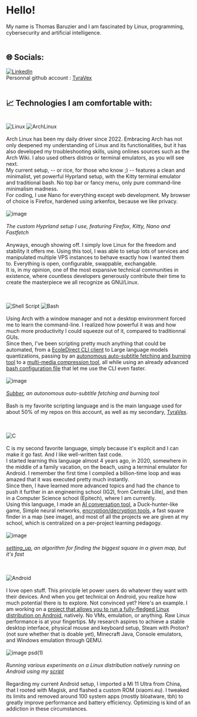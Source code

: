 # Hello!
My name is Thomas Baruzier and I am fascinated by Linux, programming, cybersecurity and artificial intelligence.</br></br>

## 🌐 Socials:
[![LinkedIn](https://img.shields.io/badge/LinkedIn-0077B5?style=for-the-badge&logo=linkedin&logoColor=white)](https://linkedin.com/in/thomas-baruzier)</br>
Personnal github account : [TyraVex](https://github.com/tyravex)</br></br>


## 📈 Technologies I am comfortable with:

</br>![Linux](https://img.shields.io/badge/Linux-FCC624?style=for-the-badge&logo=linux&logoColor=black) ![ArchLinux](https://img.shields.io/badge/arch%20linux-%231793D1.svg?&style=for-the-badge&logo=arch%20linux&logoColor=white)</br></br>
Arch Linux has been my daily driver since 2022. Embracing Arch has not only deepened my understanding of Linux and its functionalities, but it has also developed my troubleshooting skills, using onlines sources such as the Arch Wiki. I also used others distros or terminal emulators, as you will see next.</br>
My current setup, -- or rice, for those who know ;) -- features a clean and minimalist, yet powerful Hyprland setup, with the Kitty terminal emulator and traditional bash. No top bar or fancy menu, only pure command-line minimalism madness.</br>
For coding, I use Nano for everything except web development. My browser of choice is Firefox, hardened using arkenfox, because we like privacy.</br></br>
![image](https://github.com/ThomasBaruzier/ThomasBaruzier/assets/119688458/4e811e7c-daad-4b5e-b3ce-5086f2ec0642)</br></br>*The custom Hyprland setup I use, featuring Firefox, Kitty, Nano and Fastfetch*</br></br>
Anyways, enough showing off. I simply love Linux for the freedom and stability it offers me. Using this tool, I was able to setup lots of services and manipulated multiple VPS instances to behave exactly how I wanted them to. Everything is open, configurable, swappable, exchangable.</br>
It is, in my opinion, one of the most expansive technical communities in existence, where countless developers generously contribute their time to create the masterpiece we all recognize as GNU/Linux.</br></br></br>


![Shell Script](https://img.shields.io/badge/shell_script-%23121011.svg?style=for-the-badge&logo=gnu-bash&logoColor=white) ![Bash](https://img.shields.io/badge/gnu%20bash-%234EAA25.svg?&style=for-the-badge&logo=gnu%20bash&logoColor=white)</br></br>
Using Arch with a window manager and not a desktop environment forced me to learn the command-line. I realized how powerful it was and how much more productivity I could squeeze out of it, compared to traditionnal GUIs.</br>
Since then, I've been scripting pretty much anything that could be automated, from a [EcoleDirect CLI client](https://github.com/TyraVex/ecole-directe-cli-client) to Large language models quantizations, passing by an [autonomous auto-subtitle fetching and burning tool](https://github.com/ThomasBaruzier/subber) to a [multi-media compression tool](https://github.com/ThomasBaruzier/pressor), all while using an already advanced [bash configuration file](https://github.com/ThomasBaruzier/bashrc/blob/main/.bashrc) that let me use the CLI even faster.</br></br>
![image](https://private-user-images.githubusercontent.com/119688458/238163748-67b17b8f-6603-4c47-b387-222e73c66976.png?jwt=eyJhbGciOiJIUzI1NiIsInR5cCI6IkpXVCJ9.eyJpc3MiOiJnaXRodWIuY29tIiwiYXVkIjoicmF3LmdpdGh1YnVzZXJjb250ZW50LmNvbSIsImtleSI6ImtleTUiLCJleHAiOjE3MTM3NjQ0OTQsIm5iZiI6MTcxMzc2NDE5NCwicGF0aCI6Ii8xMTk2ODg0NTgvMjM4MTYzNzQ4LTY3YjE3YjhmLTY2MDMtNGM0Ny1iMzg3LTIyMmU3M2M2Njk3Ni5wbmc_WC1BbXotQWxnb3JpdGhtPUFXUzQtSE1BQy1TSEEyNTYmWC1BbXotQ3JlZGVudGlhbD1BS0lBVkNPRFlMU0E1M1BRSzRaQSUyRjIwMjQwNDIyJTJGdXMtZWFzdC0xJTJGczMlMkZhd3M0X3JlcXVlc3QmWC1BbXotRGF0ZT0yMDI0MDQyMlQwNTM2MzRaJlgtQW16LUV4cGlyZXM9MzAwJlgtQW16LVNpZ25hdHVyZT03YmY4ODU1ZDVhYjdiZmI4OGY2M2YxNGZiOGQ0OWI0ZGIyOTU2NDA1OGE2M2Q4NmNlOGQyMzM1OGYwOTk4NDA4JlgtQW16LVNpZ25lZEhlYWRlcnM9aG9zdCZhY3Rvcl9pZD0wJmtleV9pZD0wJnJlcG9faWQ9MCJ9.Sb1a0iPLySJN8of1LL_YD1J90KBJeiMPBotY-T0l6eU)</br></br>*[Subber](https://github.com/ThomasBaruzier/subber), an autonomous auto-subtitle fetching and burning tool*</br></br>
Bash is my favorite scripting language and is the main language used for about 50% of my repos on this account, as well as my secondary, [TyraVex](https://github.com/tyravex).</br></br></br>


![C](https://img.shields.io/badge/c-%2300599C.svg?style=for-the-badge&logo=c&logoColor=white)</br></br>
C is my second favorite language, simply because it's explicit and I can make it go fast. And I like well-written fast code.</br>
I started learning this language almost 4 years ago, in 2020, somewhere in the middle of a family vacation, on the beach, using a terminal emulator for Android. I remember the first time I compiled a billion-time loop and was amazed that it was executed pretty much instantly.</br>
Since then, I have learned more advanced topics and had the chance to push it further in an engineering school (IG2I, from Centrale Lille), and then in a Computer Science school (Epitech), where I am currently.</br>
Using this language, I made an [AI conversation tool](https://github.com/ThomasBaruzier/llama.cpp-helper), a Duck-hunter-like game, Simple neural networks, [encryption/decryption tools](https://github.com/ThomasBaruzier/encryption), a fast square finder in a map (see image), and most of all the projects we are given at my school, which is centralized on a per-project learning pedagogy.</br></br>
![image](https://github.com/ThomasBaruzier/ThomasBaruzier/assets/119688458/265e3c74-be18-433e-a66a-bb34a7b57d61)</br></br>*[setting_up](https://github.com/ThomasBaruzier/setting_up), an algorithm for finding the biggest square in a given map, but it's fast*</br></br></br>


![Android](https://img.shields.io/badge/android-%2320232a.svg?style=for-the-badge&logo=android&logoColor=%a4c639)</br></br>
I love open stuff. This principle let power users do whatever they want with their devices. And when you get technical on Android, you realize how much potential there is to explore.
Not convinced yet? Here's an example. I am working on a [project that allows you to run a fully-fledged Linux distribution on Android](https://github.com/ThomasBaruzier/android-chroot), natively. No VMs, emulation, or anything. Raw Linux performance is at your fingertips. My research aspires to achieve a stable desktop interface, physical mouse and keyboard setup, Steam with Proton? (not sure whether that is doable yet), Minecraft Java, Console emulators, and Windows emulation through QEMU.</br></br>
![image psd(1)](https://github.com/ThomasBaruzier/ThomasBaruzier/assets/119688458/3bb58d56-4e02-497d-9a8f-c3b58cb54615)</br></br>*Running various experiments on a Linux distribution natively running on Android using my [script](https://github.com/ThomasBaruzier/android-chroot)*</br></br>
Regarding my current Android setup, I imported a Mi 11 Ultra from China, that I rooted with Magisk, and flashed a custom ROM (xiaomi.eu). I tweaked its limits and removed around 100 system apps (mostly bloatware, tbh) to greatly improve performance and battery efficiency. Optimizing is kind of an addiction in these circumstances.</br></br></br>

<!---
## I haven't finished this README, the following sections are not representative of my actual skills. To check that out, I invite you to read my [resume](https://3z.ee/cv).

## 🫡 Technlologies I am an amateur with:
![Oracle](https://img.shields.io/badge/Oracle-F80000?style=for-the-badge&logo=oracle&logoColor=white) ![AWS](https://img.shields.io/badge/AWS-%23FF9900.svg?style=for-the-badge&logo=amazon-aws&logoColor=white) ![Alibaba-Cloud](https://img.shields.io/badge/alibaba%20cloud-%23FF6A00.svg?&style=for-the-badge&logo=alibaba%20cloud&logoColor=white) ![GCP](https://img.shields.io/badge/google%20cloud-%234285F4.svg?&style=for-the-badge&logo=google%20cloud&logoColor=white") ![Microsoft-Azure](https://img.shields.io/badge/microsoft%20azure-%230089D6.svg?&style=for-the-badge&logo=microsoft%20azure&logoColor=white) ![GIT](https://img.shields.io/badge/git-%23F05032.svg?&style=for-the-badge&logo=git&logoColor=white) ![Nginx](https://img.shields.io/badge/nginx-%23009639.svg?style=for-the-badge&logo=nginx&logoColor=white) ![Docker](https://img.shields.io/badge/docker-%230db7ed.svg?style=for-the-badge&logo=docker&logoColor=white) ![Python](https://img.shields.io/badge/python-3670A0?style=for-the-badge&logo=python&logoColor=ffdd54) ![Adobe Photoshop](https://img.shields.io/badge/adobephotoshop-%2331A8FF.svg?style=for-the-badge&logo=adobephotoshop&logoColor=white) ![Adobe Premiere Pro](https://img.shields.io/badge/Adobe%20Premiere%20Pro-9999FF.svg?style=for-the-badge&logo=Adobe%20Premiere%20Pro&logoColor=white) ![Arduino](https://img.shields.io/badge/-Arduino-00979D?style=for-the-badge&logo=Arduino&logoColor=white) ![Raspberry Pi](https://img.shields.io/badge/-RaspberryPi-C51A4A?style=for-the-badge&logo=Raspberry-Pi) ![Windows](https://img.shields.io/badge/Windows-0078D6?style=for-the-badge&logo=windows&logoColor=white) ![Ubuntu](https://img.shields.io/badge/ubuntu-%23E95420.svg?&style=for-the-badge&logo=ubuntu&logoColor=white) ![Debian](https://img.shields.io/badge/debian-%23A81D33.svg?&style=for-the-badge&logo=debian&logoColor=white) ![Kali](https://img.shields.io/badge/kali%20linux-%23557C94.svg?&style=for-the-badge&logo=kali%20linux&logoColor=white) ![ZorinOS](https://img.shields.io/badge/zorin-%230CC1F3.svg?&style=for-the-badge&logo=zorin&logoColor=white) ![Alpine](https://img.shields.io/badge/alpine%20linux-%230D597F.svg?&style=for-the-badge&logo=alpine%20linux&logoColor=white) ![MIUI-Modding](https://img.shields.io/badge/xiaomi-%23FA6709.svg?&style=for-the-badge&logo=xiaomi&logoColor=white) ![GNU](https://img.shields.io/badge/gnu-%23A42E2B.svg?&style=for-the-badge&logo=gnu&logoColor=white) ![QEMU](https://img.shields.io/badge/qemu-%23FF6600.svg?&style=for-the-badge&logo=qemu&logoColor=white) ![X](https://img.shields.io/badge/x.org-%23F28834.svg?&style=for-the-badge&logo=x.org&logoColor=white) ![Tor](https://img.shields.io/badge/tor%20browser-%237D4698.svg?&style=for-the-badge&logo=tor%20browser&logoColor=white) ![Firefox](https://img.shields.io/badge/firefox%20browser-%23FF7139.svg?&style=for-the-badge&logo=firefox%20browser&logoColor=white) ![OpenVPN](https://img.shields.io/badge/openvpn-%23EA7E20.svg?&style=for-the-badge&logo=openvpn&logoColor=white) ![Minecraft-Development](https://img.shields.io/badge/minecraft-%2362B47A.svg?&style=for-the-badge&logo=minecraft&logoColor=white) ![StackOverflow](https://img.shields.io/badge/stack%20overflow-%23FE7A16.svg?&style=for-the-badge&logo=stack%20overflow&logoColor=white) ![Nvidia](https://img.shields.io/badge/nvidia-%2376B900.svg?&style=for-the-badge&logo=nvidia&logoColor=white) ![CSFML](https://img.shields.io/badge/sfml-%238CC445.svg?&style=for-the-badge&logo=sfml&logoColor=black) ![Magisk](https://img.shields.io/badge/magisk-%2300AF9C.svg?&style=for-the-badge&logo=magisk&logoColor=white) ![LineageOS](https://img.shields.io/badge/lineageos-%23167C80.svg?&style=for-the-badge&logo=lineageos&logoColor=white) ![Jellyfin](https://img.shields.io/badge/jellyfin-%2300A4DC.svg?&style=for-the-badge&logo=jellyfin&logoColor=white) ![Curl](https://img.shields.io/badge/curl-%23073551.svg?&style=for-the-badge&logo=curl&logoColor=white) ![VS-Code](https://img.shields.io/badge/visual%20studio%20code-%23007ACC.svg?&style=for-the-badge&logo=visual%20studio%20code&logoColor=white) ![F-Droid](https://img.shields.io/badge/f--droid-%231976D2.svg?&style=for-the-badge&logo=f-droid&logoColor=white) ![Stack-Exchange](https://img.shields.io/badge/stack%20exchange-%231E5397.svg?&style=for-the-badge&logo=stack%20exchange&logoColor=white) ![Nano](https://img.shields.io/badge/nano-%234A90E2.svg?&style=for-the-badge&logo=nano&logoColor=white) ![Scratch](https://img.shields.io/badge/scratch-%234D97FF.svg?&style=for-the-badge&logo=scratch&logoColor=white) ![Fedora](https://img.shields.io/badge/fedora-%23294172.svg?&style=for-the-badge&logo=fedora&logoColor=white) ![Proton](https://img.shields.io/badge/protonmail-%238B89CC.svg?&style=for-the-badge&logo=protonmail&logoColor=white) ![TailsOS](https://img.shields.io/badge/tails-%2356347C.svg?&style=for-the-badge&logo=tails&logoColor=white) ![WII](https://img.shields.io/badge/wii-%238B8B8B.svg?&style=for-the-badge&logo=wii&logoColor=white)

## 🤏 Technlologies I am a beginner with:
![HTML5](https://img.shields.io/badge/html5-%23E34F26.svg?style=for-the-badge&logo=html5&logoColor=white) ![CSS3](https://img.shields.io/badge/css3-%231572B6.svg?style=for-the-badge&logo=css3&logoColor=white) ![JavaScript](https://img.shields.io/badge/javascript-%23323330.svg?style=for-the-badge&logo=javascript&logoColor=%23F7DF1E) ![C#](https://img.shields.io/badge/c%20sharp-%23239120.svg?&style=for-the-badge&logo=c%20sharp&logoColor=white) ![Anaconda](https://img.shields.io/badge/Anaconda-%2344A833.svg?style=for-the-badge&logo=anaconda&logoColor=white) ![Flask](https://img.shields.io/badge/flask-%23000.svg?style=for-the-badge&logo=flask&logoColor=white) ![NPM](https://img.shields.io/badge/NPM-%23000000.svg?style=for-the-badge&logo=npm&logoColor=white) ![NodeJS](https://img.shields.io/badge/node.js-6DA55F?style=for-the-badge&logo=node.js&logoColor=white) ![Threejs](https://img.shields.io/badge/threejs-black?style=for-the-badge&logo=three.js&logoColor=white) ![Vue.js](https://img.shields.io/badge/vuejs-%2335495e.svg?style=for-the-badge&logo=vuedotjs&logoColor=%234FC08D) ![Apache](https://img.shields.io/badge/apache-%23D42029.svg?style=for-the-badge&logo=apache&logoColor=white) ![MariaDB](https://img.shields.io/badge/MariaDB-003545?style=for-the-badge&logo=mariadb&logoColor=white) ![MySQL](https://img.shields.io/badge/mysql-%2300f.svg?style=for-the-badge&logo=mysql&logoColor=white) ![Postgres](https://img.shields.io/badge/postgres-%23316192.svg?style=for-the-badge&logo=postgresql&logoColor=white) ![SQLite](https://img.shields.io/badge/sqlite-%2307405e.svg?style=for-the-badge&logo=sqlite&logoColor=white) ![Blender](https://img.shields.io/badge/blender-%23F5792A.svg?style=for-the-badge&logo=blender&logoColor=white) ![Canva](https://img.shields.io/badge/Canva-%2300C4CC.svg?style=for-the-badge&logo=Canva&logoColor=white) ![Gimp Gnu Image Manipulation Program](https://img.shields.io/badge/Gimp-657D8B?style=for-the-badge&logo=gimp&logoColor=FFFFFF) ![Inkscape](https://img.shields.io/badge/Inkscape-e0e0e0?style=for-the-badge&logo=inkscape&logoColor=080A13) ![PyTorch](https://img.shields.io/badge/PyTorch-%23EE4C2C.svg?style=for-the-badge&logo=PyTorch&logoColor=white) ![TensorFlow](https://img.shields.io/badge/TensorFlow-%23FF6F00.svg?style=for-the-badge&logo=TensorFlow&logoColor=white) ![Gradle](https://img.shields.io/badge/Gradle-02303A.svg?style=for-the-badge&logo=Gradle&logoColor=white) ![FileZilla](https://img.shields.io/badge/filezilla-%23BF0000.svg?&style=for-the-badge&logo=filezilla&logoColor=white) ![SSL](https://img.shields.io/badge/openssl-%23721412.svg?&style=for-the-badge&logo=openssl&logoColor=white) ![Bitcoin](https://img.shields.io/badge/bitcoin-%23F7931A.svg?&style=for-the-badge&logo=bitcoin&logoColor=black) ![Monero](https://img.shields.io/badge/monero-%23FF6600.svg?&style=for-the-badge&logo=monero&logoColor=white) ![Cloudflare](https://img.shields.io/badge/cloudflare-%23F38020.svg?&style=for-the-badge&logo=cloudflare&logoColor=white) ![Ebay-Scraping](https://img.shields.io/badge/ebay-%23E53238.svg?&style=for-the-badge&logo=ebay&logoColor=white) ![Dogecoin](https://img.shields.io/badge/dogecoin-%23C2A633.svg?&style=for-the-badge&logo=dogecoin&logoColor=black) ![Youtube-Scraping](https://img.shields.io/badge/youtube-%23FF0000.svg?&style=for-the-badge&logo=youtube&logoColor=white) ![Instagram-Scraping](https://img.shields.io/badge/instagram-%23E4405F.svg?&style=for-the-badge&logo=instagram&logoColor=white) ![XDA](https://img.shields.io/badge/xda%20developers-%23EA7100.svg?&style=for-the-badge&logo=xda%20developers&logoColor=white) ![Gitlab](https://img.shields.io/badge/gitlab-%23FCA121.svg?&style=for-the-badge&logo=gitlab&logoColor=black) ![IMDB](https://img.shields.io/badge/imdb-%23E6B91E.svg?&style=for-the-badge&logo=imdb&logoColor=black) ![Vim](https://img.shields.io/badge/vim-%23019733.svg?&style=for-the-badge&logo=vim&logoColor=white) ![DigitalOcean](https://img.shields.io/badge/digitalocean-%230080FF.svg?&style=for-the-badge&logo=digitalocean&logoColor=white) ![Neovim](https://img.shields.io/badge/neovim-%2357A143.svg?&style=for-the-badge&logo=neovim&logoColor=white) ![Tmux](https://img.shields.io/badge/tmux-%231BB91F.svg?&style=for-the-badge&logo=tmux&logoColor=white) ![Spotify](https://img.shields.io/badge/spotify-%231ED760.svg?&style=for-the-badge&logo=spotify&logoColor=white) ![OVH](https://img.shields.io/badge/ovh-%23123F6D.svg?&style=for-the-badge&logo=ovh&logoColor=white) ![Notepad](https://img.shields.io/badge/notepad%2B%2B-%2390E59A.svg?&style=for-the-badge&logo=notepad%2B%2B&logoColor=black) ![GO](https://img.shields.io/badge/go-%2300ADD8.svg?&style=for-the-badge&logo=go&logoColor=white) ![SU](https://img.shields.io/badge/super%20user-%2338A1CE.svg?&style=for-the-badge&logo=super%20user&logoColor=white) ![CMake](https://img.shields.io/badge/cmake-%23064F8C.svg?&style=for-the-badge&logo=cmake&logoColor=white) ![Pypi](https://img.shields.io/badge/pypi-%233775A9.svg?&style=for-the-badge&logo=pypi&logoColor=white) ![Chocolatey](https://img.shields.io/badge/chocolatey-%2380B5E3.svg?&style=for-the-badge&logo=chocolatey&logoColor=black) ![Deepin](https://img.shields.io/badge/deepin-%23007CFF.svg?&style=for-the-badge&logo=deepin&logoColor=white) ![XFCE](https://img.shields.io/badge/xfce-%232284F2.svg?&style=for-the-badge&logo=xfce&logoColor=white) ![Gnome](https://img.shields.io/badge/gnome-%234A86CF.svg?&style=for-the-badge&logo=gnome&logoColor=white) ![Prezi](https://img.shields.io/badge/prezi-%233181FF.svg?&style=for-the-badge&logo=prezi&logoColor=white) ![PowerShell](https://img.shields.io/badge/powershell-%235391FE.svg?&style=for-the-badge&logo=powershell&logoColor=white) ![Discord](https://img.shields.io/badge/discord-%237289DA.svg?&style=for-the-badge&logo=discord&logoColor=white) ![OpenCV](https://img.shields.io/badge/opencv-%235C3EE8.svg?&style=for-the-badge&logo=opencv&logoColor=white) ![OpenAI](https://img.shields.io/badge/openai-%23412991.svg?&style=for-the-badge&logo=openai&logoColor=white) ![JPEG](https://img.shields.io/badge/jpeg-%238A8A8A.svg?&style=for-the-badge&logo=jpeg&logoColor=white) ![Windows-Terminal](https://img.shields.io/badge/windows%20terminal-%234D4D4D.svg?&style=for-the-badge&logo=windows%20terminal&logoColor=white) ![AutoHotKey](https://img.shields.io/badge/autohotkey-%23334455.svg?&style=for-the-badge&logo=autohotkey&logoColor=white) ![ETH](https://img.shields.io/badge/ethereum-%233C3C3D.svg?&style=for-the-badge&logo=ethereum&logoColor=white) ![TryHackMe](https://img.shields.io/badge/tryhackme-%23212C42.svg?&style=for-the-badge&logo=tryhackme&logoColor=white) ![OBS](https://img.shields.io/badge/obs%20studio-%23302E31.svg?&style=for-the-badge&logo=obs%20studio&logoColor=white) ![LLVM](https://img.shields.io/badge/llvm-%23262D3A.svg?&style=for-the-badge&logo=llvm&logoColor=white) ![NGROK](https://img.shields.io/badge/ngrok-%231F1E37.svg?&style=for-the-badge&logo=ngrok&logoColor=white) ![Github](https://img.shields.io/badge/github-%23181717.svg?&style=for-the-badge&logo=github&logoColor=white) ![Tidal](https://img.shields.io/badge/tidal-%23000000.svg?&style=for-the-badge&logo=tidal&logoColor=white) ![SocketIO](https://img.shields.io/badge/socket.io-%23010101.svg?&style=for-the-badge&logo=socket.io&logoColor=white) ![JetBrains](https://img.shields.io/badge/jetbrains-%23000000.svg?&style=for-the-badge&logo=jetbrains&logoColor=white)
-->
